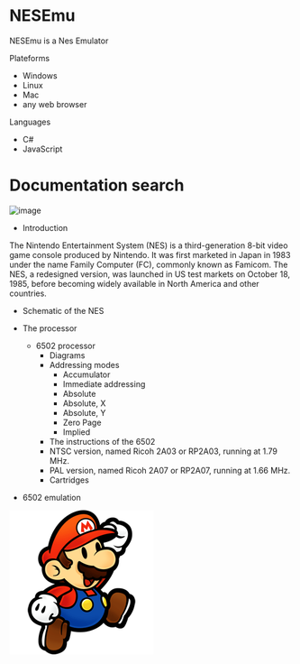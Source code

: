 # NESEmu

NESEmu is a Nes Emulator

Plateforms

- Windows
- Linux
- Mac
- any web browser

Languages

- C#
- JavaScript

# Documentation search

![image](https://github.com/devnadj/NesEmu/blob/main/img/NES-Console-Set.png?raw=true)

- Introduction

The Nintendo Entertainment System (NES) is a third-generation 8-bit video game console produced by Nintendo. It was first marketed in Japan in 1983 under the name Family Computer (FC), commonly known as Famicom. The NES, a redesigned version, was launched in US test markets on October 18, 1985, before becoming widely available in North America and other countries.

- Schematic of the NES
- The processor

  - 6502 processor
    - Diagrams
    - Addressing modes
      - Accumulator
      - Immediate addressing
      - Absolute
      - Absolute, X
      - Absolute, Y
      - Zero Page
      - Implied
    - The instructions of the 6502
    - NTSC version, named Ricoh 2A03 or RP2A03, running at 1.79 MHz.
    - PAL version, named Ricoh 2A07 or RP2A07, running at 1.66 MHz.
    - Cartridges

- 6502 emulation

![image](https://github.com/devnadj/NesEmu/blob/main/img/mario.png)
